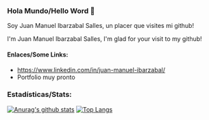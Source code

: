 ### Hola Mundo/Hello Word  👋 

Soy Juan Manuel Ibarzabal Salles, un placer que visites mi github!

I'm Juan Manuel Ibarzabal Salles, I'm glad for your visit to my github!

#### Enlaces/Some Links:

- https://www.linkedin.com/in/juan-manuel-ibarzabal/
- Portfolio muy pronto



### Estadísticas/Stats:
[![Anurag's github stats](https://github-readme-stats.vercel.app/api?username=ibarzabal-jm&show_icons=true&theme=radical&?theme=merko&count_private=true)](https://github.com/anuraghazra/github-readme-stats)
[![Top Langs](https://github-readme-stats.vercel.app/api/top-langs/?username=ibarzabal-jm&layout=compact&show_icons=true&theme=radical&count_private=true)](https://github.com/anuraghazra/github-readme-stats)
